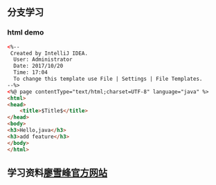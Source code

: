 ## 分支学习
### html demo
``` html
<%--
 Created by IntelliJ IDEA.
  User: Administrator
  Date: 2017/10/20
  Time: 17:04
  To change this template use File | Settings | File Templates.
--%>
<%@ page contentType="text/html;charset=UTF-8" language="java" %>
<html>
<head>
    <title>$Title$</title>
</head>
<body>
<h3>Hello,java</h3>
<h3>add feature</h3>
</body>
</html>
```
## 学习资料[廖雪峰官方网站](http://www.liaoxuefeng.com/wiki/0013739516305929606dd18361248578c67b8067c8c017b000)
